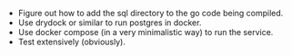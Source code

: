 
* Figure out how to add the sql directory to the go code being compiled.
* Use drydock or similar to run postgres in docker.
* Use docker compose (in a very minimalistic way) to run the service.
* Test extensively (obviously).
